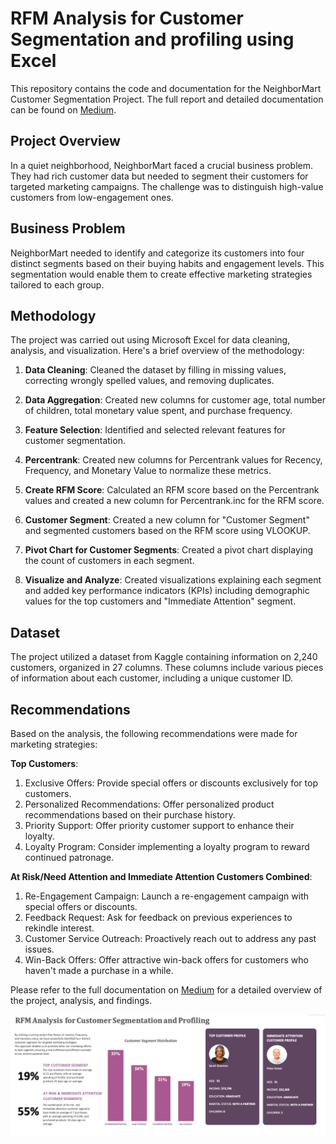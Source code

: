 # RFM Analysis for Customer Segmentation and profiling using Excel

This repository contains the code and documentation for the NeighborMart Customer Segmentation Project. The full report and detailed documentation can be found on [Medium](https://medium.com/@okon.judith/rfm-analysis-for-customer-segmentation-and-profiling-using-excel-4b837b49cbcb).

## Project Overview

In a quiet neighborhood, NeighborMart faced a crucial business problem. They had rich customer data but needed to segment their customers for targeted marketing campaigns. The challenge was to distinguish high-value customers from low-engagement ones.

## Business Problem

NeighborMart needed to identify and categorize its customers into four distinct segments based on their buying habits and engagement levels. This segmentation would enable them to create effective marketing strategies tailored to each group.

## Methodology

The project was carried out using Microsoft Excel for data cleaning, analysis, and visualization. Here's a brief overview of the methodology:

1. **Data Cleaning**: Cleaned the dataset by filling in missing values, correcting wrongly spelled values, and removing duplicates.

2. **Data Aggregation**: Created new columns for customer age, total number of children, total monetary value spent, and purchase frequency.

3. **Feature Selection**: Identified and selected relevant features for customer segmentation.

4. **Percentrank**: Created new columns for Percentrank values for Recency, Frequency, and Monetary Value to normalize these metrics.

5. **Create RFM Score**: Calculated an RFM score based on the Percentrank values and created a new column for Percentrank.inc for the RFM score.

6. **Customer Segment**: Created a new column for "Customer Segment" and segmented customers based on the RFM score using VLOOKUP.

7. **Pivot Chart for Customer Segments**: Created a pivot chart displaying the count of customers in each segment.

8. **Visualize and Analyze**: Created visualizations explaining each segment and added key performance indicators (KPIs) including demographic values for the top customers and "Immediate Attention" segment.

## Dataset

The project utilized a dataset from Kaggle containing information on 2,240 customers, organized in 27 columns. These columns include various pieces of information about each customer, including a unique customer ID.

## Recommendations

Based on the analysis, the following recommendations were made for marketing strategies:

**Top Customers**:
1. Exclusive Offers: Provide special offers or discounts exclusively for top customers.
2. Personalized Recommendations: Offer personalized product recommendations based on their purchase history.
3. Priority Support: Offer priority customer support to enhance their loyalty.
4. Loyalty Program: Consider implementing a loyalty program to reward continued patronage.

**At Risk/Need Attention and Immediate Attention Customers Combined**:
1. Re-Engagement Campaign: Launch a re-engagement campaign with special offers or discounts.
2. Feedback Request: Ask for feedback on previous experiences to rekindle interest.
3. Customer Service Outreach: Proactively reach out to address any past issues.
4. Win-Back Offers: Offer attractive win-back offers for customers who haven't made a purchase in a while.

Please refer to the full documentation on [Medium](https://medium.com/@okon.judith/rfm-analysis-for-customer-segmentation-and-profiling-using-excel-4b837b49cbcb) for a detailed overview of the project, analysis, and findings.


<img align="center" alt="coding" width="2000" src="RFM Analysis Dashboard .png">

